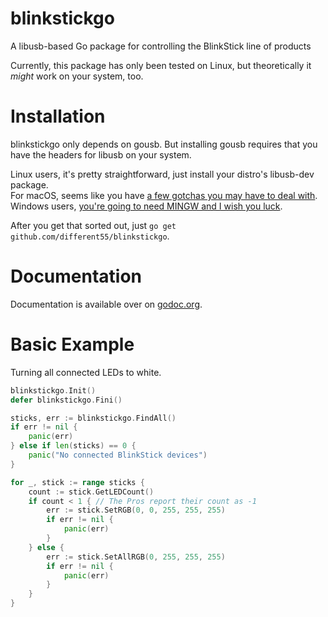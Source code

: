 # blinkstickgo
A libusb-based Go package for controlling the BlinkStick line of products

Currently, this package has only been tested on Linux, but theoretically it *might* work on your system, too.

# Installation
blinkstickgo only depends on gousb. But installing gousb requires that you have the headers for libusb on your system.

Linux users, it's pretty straightforward, just install your distro's libusb-dev package.  
For macOS, seems like you have [a few gotchas you may have to deal with](https://github.com/google/gousb#dependencies).  
Windows users, [you're going to need MINGW and I wish you luck](https://github.com/google/gousb#notes-for-installation-on-windows).

After you get that sorted out, just `go get github.com/different55/blinkstickgo`.

# Documentation
Documentation is available over on [godoc.org](https://godoc.org/github.com/different55/blinkstickgo).

# Basic Example
Turning all connected LEDs to white.
```go
blinkstickgo.Init()
defer blinkstickgo.Fini()

sticks, err := blinkstickgo.FindAll()
if err != nil {
	panic(err)
} else if len(sticks) == 0 {
	panic("No connected BlinkStick devices")
}

for _, stick := range sticks {
	count := stick.GetLEDCount()
	if count < 1 { // The Pros report their count as -1
		err := stick.SetRGB(0, 0, 255, 255, 255)
		if err != nil {
			panic(err)
		}
	} else {
		err := stick.SetAllRGB(0, 255, 255, 255)
		if err != nil {
			panic(err)
		}
	}
}
```
